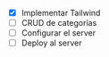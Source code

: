 + [x] Implementar Tailwind
+ [ ] CRUD de categorías
+ [ ] Configurar el server
+ [ ] Deploy al server

